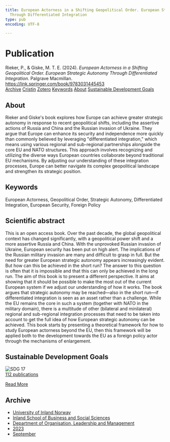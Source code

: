 ```yaml
---
title: European Actorness in a Shifting Geopolitical Order. European Strategic Autonomy
  Through Differentiated Integration
type: pub
encoding: UTF-8

---
```

<h1>Publication</h1>
<article id="csl-bib-container-SBWXSEEF" class="csl-bib-container">
  <div class="csl-bib-body"> <div class="csl-entry">Rieker, P., &#38; Giske, M. T. E. (2024). <i>European Actorness in a Shifting Geopolitical Order. European Strategic Autonomy Through Differentiated Integration</i>. Palgrave Macmillan. <a href="https://link.springer.com/book/9783031445453">https://link.springer.com/book/9783031445453</a></div> </div>
  <div class="csl-bib-buttons">
    <a href="#taxonomy-article-SBWXSEEF" alt="archive" class="csl-bib-button">Archive</a>
    <a href="https://app.cristin.no/results/show.jsf?id=2176419" alt="Cristin" class="csl-bib-button">Cristin</a>
    <a href="http://zotero.org/groups/5881554/items/SBWXSEEF" alt="Zotero" class="csl-bib-button">Zotero</a>
    <a href="#keywords-article-SBWXSEEF" alt="keywords" class="csl-bib-button">Keywords</a>
    <a href="#about-article-SBWXSEEF" alt="about_pub" class="csl-bib-button">About</a>
    <a href="#sdg-article-SBWXSEEF" alt="sdg" class="csl-bib-button">Sustainable Development Goals</a>
  </div>
  <div id="csl-bib-meta-container-SBWXSEEF"></div>
</article>
<div id="csl-bib-meta-SBWXSEEF" class="csl-bib-meta">
  <article id="about-article-SBWXSEEF" class="about_pub-article">
    <h1>About</h1>
    Rieker and Giske's book explores how Europe can achieve greater strategic autonomy in response to recent geopolitical shifts, including the assertive actions of Russia and China and the Russian invasion of Ukraine. They argue that Europe can enhance its security and independence more quickly than commonly believed by leveraging "differentiated integration," which means using various regional and sub-regional partnerships alongside the core EU and NATO structures. This approach involves recognizing and utilizing the diverse ways European countries collaborate beyond traditional EU mechanisms. By adjusting our understanding of these integration processes, Europe can better navigate its complex geopolitical landscape and strengthen its strategic position.
  </article>
  <article id="keywords-article-SBWXSEEF" class="keywords-article">
    <h1>Keywords</h1>
    European Actorness, Geopolitical Order, Strategic Autonomy, Differentiated Integration, European Security, Foreign Policy
  </article>
  <article id="abstract-article-SBWXSEEF" class="abstract-article">
    <h1>Scientific abstract</h1>
    This is an open access book. Over the past decade, the global geopolitical context has changed significantly, with a geopolitical power shift and a more assertive Russia and China. With the unprovoked Russian invasion of Ukraine, European security has been put on high alert. The implications of the Russian military invasion are many and difficult to grasp in full. But the need for greater European strategic autonomy appears increasingly evident. But how can this be achieved in the short run? The answer to this question is often that it is impossible and that this can only be achieved in the long run. The aim of this book is to present a different perspective. It aims at showing that it should be possible to make the most out of the current European system if we adjust our understanding of how it works. The book argues that strategic autonomy may be reached—also in the short run—if differentiated integration is seen as an asset rather than a challenge. While the EU remains the core in such a system (together with NATO in the military domain), there is a multitude of other (bilateral and minilateral) regional and sub-regional integration processes that need to be taken into account to get the full idea of how European strategic autonomy can be achieved. This book starts by presenting a theoretical framework for how to study European actorness beyond the EU, then this framework will be applied both to the development towards the EU as a foreign policy actor through the mechanisms of enlargement.
  </article>
  <article id="sdg-article-SBWXSEEF" class="sdg-article">
    <h1>Sustainable Development Goals</h1>
    <div class="sdg-container"><div id="sdg17" class="sdg">
        <img src="{{< params subfolder >}}images/sdg/sdg17_en.png" class="image" alt="SDG 17">
        <div class="sdg-overlay">
          <a href="{{< params subfolder >}}en/archive/?sdg=17#archive" class="sdg-publication-count"><span>112</span> publications</a>
          <p><a href="https://sdgs.un.org/goals/goal17" class="sdg-read-more">Read More</a></p>
        </div>
      </div></div>
  </article>
  <article id="taxonomy-article-SBWXSEEF" class="taxonomy-article">
    <h1>Archive</h1>
    <ul>
      <li><a href="{{< params subfolder >}}en/archive/?key=3DCRN523">University of Inland Norway</a></li>
      <li><a href="{{< params subfolder >}}en/archive/?key=DU8Q9LN9">Inland School of Business and Social Sciences</a></li>
      <li><a href="{{< params subfolder >}}en/archive/?key=4LUWR3ZM">Department of Organisation, Leadership and Management</a></li>
      <li><a href="{{< params subfolder >}}en/archive/?key=THVQJFRI">2023</a></li>
      <li><a href="{{< params subfolder >}}en/archive/?key=IEASGXD2">September</a></li>
    </ul>
  </article>
</div>
